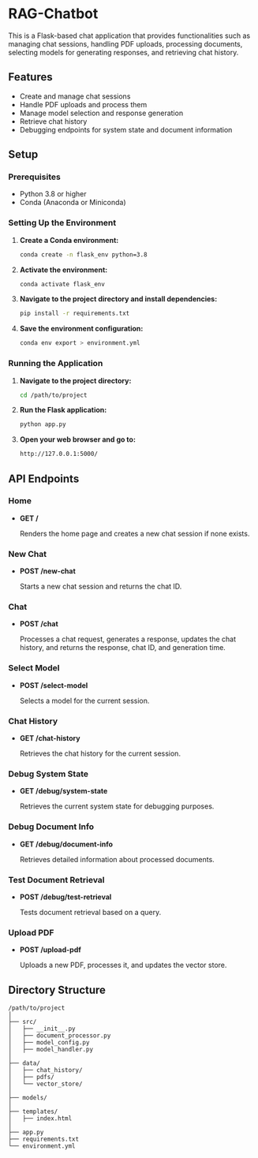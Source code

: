 # RAG-Chatbot

This is a Flask-based chat application that provides functionalities such as managing chat sessions, handling PDF uploads, processing documents, selecting models for generating responses, and retrieving chat history.

## Features

- Create and manage chat sessions
- Handle PDF uploads and process them
- Manage model selection and response generation
- Retrieve chat history
- Debugging endpoints for system state and document information

## Setup

### Prerequisites

- Python 3.8 or higher
- Conda (Anaconda or Miniconda)

### Setting Up the Environment

1. **Create a Conda environment:**

    ```sh
    conda create -n flask_env python=3.8
    ```

2. **Activate the environment:**

    ```sh
    conda activate flask_env
    ```

3. **Navigate to the project directory and install dependencies:**

    ```sh
    pip install -r requirements.txt
    ```

4. **Save the environment configuration:**

    ```sh
    conda env export > environment.yml
    ```

### Running the Application

1. **Navigate to the project directory:**

    ```sh
    cd /path/to/project
    ```

2. **Run the Flask application:**

    ```sh
    python app.py
    ```

3. **Open your web browser and go to:**

    ```sh
    http://127.0.0.1:5000/
    ```

## API Endpoints

### Home

- **GET /**

    Renders the home page and creates a new chat session if none exists.

### New Chat

- **POST /new-chat**

    Starts a new chat session and returns the chat ID.

### Chat

- **POST /chat**

    Processes a chat request, generates a response, updates the chat history, and returns the response, chat ID, and generation time.

### Select Model

- **POST /select-model**

    Selects a model for the current session.

### Chat History

- **GET /chat-history**

    Retrieves the chat history for the current session.

### Debug System State

- **GET /debug/system-state**

    Retrieves the current system state for debugging purposes.

### Debug Document Info

- **GET /debug/document-info**

    Retrieves detailed information about processed documents.

### Test Document Retrieval

- **POST /debug/test-retrieval**

    Tests document retrieval based on a query.

### Upload PDF

- **POST /upload-pdf**

    Uploads a new PDF, processes it, and updates the vector store.

## Directory Structure

```
/path/to/project
│
├── src/
│   ├── __init__.py
│   ├── document_processor.py
│   ├── model_config.py
│   ├── model_handler.py
│
├── data/
│   ├── chat_history/
│   ├── pdfs/
│   └── vector_store/
│
├── models/
│
├── templates/
│   ├── index.html
│
├── app.py
├── requirements.txt
└── environment.yml
```
